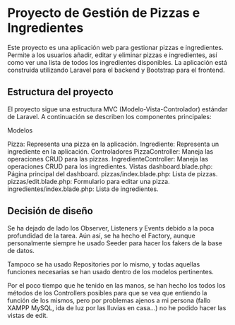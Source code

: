 
# Proyecto de Gestión de Pizzas e Ingredientes
Este proyecto es una aplicación web para gestionar pizzas e ingredientes. Permite a los usuarios añadir, editar y eliminar pizzas e ingredientes, así como ver una lista de todos los ingredientes disponibles. La aplicación está construida utilizando Laravel para el backend y Bootstrap para el frontend.

## Estructura del proyecto

El proyecto sigue una estructura MVC (Modelo-Vista-Controlador) estándar de Laravel. A continuación se describen los componentes principales:

Modelos

Pizza: Representa una pizza en la aplicación.
Ingrediente: Representa un ingrediente en la aplicación.
Controladores
PizzaController: Maneja las operaciones CRUD para las pizzas.
IngredienteController: Maneja las operaciones CRUD para los ingredientes.
Vistas
dashboard.blade.php: Página principal del dashboard.
pizzas/index.blade.php: Lista de pizzas.
pizzas/edit.blade.php: Formulario para editar una pizza.
ingredientes/index.blade.php: Lista de ingredientes.
## Decisión de diseño
Se ha dejado de lado los Observer, Listeners y Events debido a la poca profundidad de la tarea. Aún así, se ha hecho el Factory, aunque personalmente siempre he usado Seeder para hacer los fakers de  la base de datos.

Tampoco se ha usado Repositories por lo mismo, y todas aquellas funciones necesarias se han usado dentro de los modelos pertinentes.

Por el poco tiempo que he tenido en las manos, se han hecho los todos los métodos de los Controllers posibles para que se vea que entiendo la función de los mismos, pero por problemas ajenos a mi persona (fallo XAMPP MySQL, ida de luz por las lluvias en casa...)
no he podido hacer las vistas de edit.
